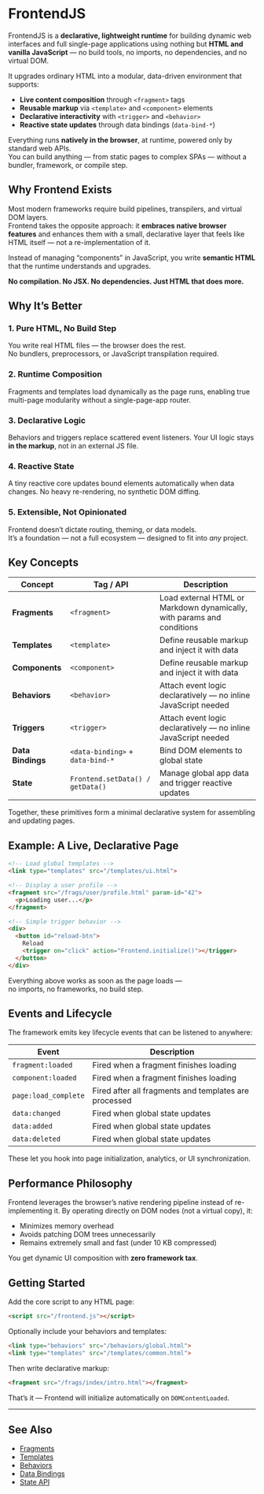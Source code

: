 # FrontendJS 

FrontendJS is a **declarative, lightweight runtime** for building dynamic web interfaces and full single-page applications using nothing but **HTML and vanilla JavaScript** — no build tools, no imports, no dependencies, and no virtual DOM.

It upgrades ordinary HTML into a modular, data-driven environment that supports:

- **Live content composition** through `<fragment>` tags  
- **Reusable markup** via `<template>` and `<component>` elements  
- **Declarative interactivity** with `<trigger>` and `<behavior>`  
- **Reactive state updates** through data bindings (`data-bind-*`)  

Everything runs **natively in the browser**, at runtime, powered only by standard web APIs.  
You can build anything — from static pages to complex SPAs — without a bundler, framework, or compile step.




## Why Frontend Exists

Most modern frameworks require build pipelines, transpilers, and virtual DOM layers.  
Frontend takes the opposite approach: it **embraces native browser features** and enhances them
with a small, declarative layer that feels like HTML itself — not a re-implementation of it.

Instead of managing “components” in JavaScript, you write **semantic HTML** that the runtime
understands and upgrades.

**No compilation. No JSX. No dependencies. Just HTML that does more.**


## Why It’s Better

### 1. Pure HTML, No Build Step
You write real HTML files — the browser does the rest.  
No bundlers, preprocessors, or JavaScript transpilation required.

### 2. Runtime Composition
Fragments and templates load dynamically as the page runs, enabling true
multi-page modularity without a single-page-app router.

### 3. Declarative Logic
Behaviors and triggers replace scattered event listeners.
Your UI logic stays **in the markup**, not in an external JS file.

### 4. Reactive State
A tiny reactive core updates bound elements automatically when data changes.
No heavy re-rendering, no synthetic DOM diffing.

### 5. Extensible, Not Opinionated
Frontend doesn’t dictate routing, theming, or data models.  
It’s a foundation — not a full ecosystem — designed to fit into *any* project.


## Key Concepts

| Concept | Tag / API | Description |
|----------|------------|-------------|
| **Fragments** | `<fragment>` | Load external HTML or Markdown dynamically, with params and conditions |
| **Templates** | `<template>` | Define reusable markup and inject it with data |
| **Components** | `<component>` | Define reusable markup and inject it with data |
| **Behaviors** | `<behavior>` | Attach event logic declaratively — no inline JavaScript needed |
| **Triggers** | `<trigger>` | Attach event logic declaratively — no inline JavaScript needed |
| **Data Bindings** | `<data-binding>` + `data-bind-*` | Bind DOM elements to global state |
| **State** | `Frontend.setData() / getData()` | Manage global app data and trigger reactive updates |

Together, these primitives form a minimal declarative system for assembling and updating pages.




## Example: A Live, Declarative Page

````html
<!-- Load global templates -->
<link type="templates" src="/templates/ui.html">

<!-- Display a user profile -->
<fragment src="/frags/user/profile.html" param-id="42">
  <p>Loading user...</p>
</fragment>

<!-- Simple trigger behavior -->
<div>
  <button id="reload-btn">
    Reload
    <trigger on="click" action="Frontend.initialize()"></trigger>
  </button>
</div>
````

Everything above works as soon as the page loads —  
no imports, no frameworks, no build step.



## Events and Lifecycle

The framework emits key lifecycle events that can be listened to anywhere:

| Event | Description |
|--------|-------------|
| `fragment:loaded` | Fired when a fragment finishes loading |
| `component:loaded` | Fired when a fragment finishes loading |
| `page:load_complete` | Fired after all fragments and templates are processed |
| `data:changed` | Fired when global state updates |
| `data:added` | Fired when global state updates |
| `data:deleted` | Fired when global state updates |

These let you hook into page initialization, analytics, or UI synchronization.



## Performance Philosophy

Frontend leverages the browser’s native rendering pipeline instead of re-implementing it.
By operating directly on DOM nodes (not a virtual copy), it:

- Minimizes memory overhead  
- Avoids patching DOM trees unnecessarily  
- Remains extremely small and fast (under 10 KB compressed)

You get dynamic UI composition with **zero framework tax**.



## Getting Started

Add the core script to any HTML page:

```html
<script src="/frontend.js"></script>
```

Optionally include your behaviors and templates:

```html
<link type="behaviors" src="/behaviors/global.html">
<link type="templates" src="/templates/common.html">
```

Then write declarative markup:

```html
<fragment src="/frags/index/intro.html"></fragment>
```

That’s it — Frontend will initialize automatically on `DOMContentLoaded`.

---


## See Also

- [Fragments](Fragment.md)
- [Templates](Template.md)
- [Behaviors](Behavior.md)
- [Data Bindings](DataBinding.md)
- [State API](State.md)
